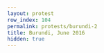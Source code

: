 ```yaml
---
layout: protest
row_index: 104
permalink: protests/burundi-2
title: Burundi, June 2016
hidden: true
---
```


